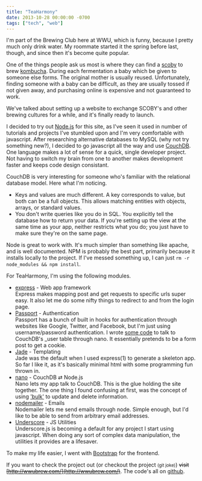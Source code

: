 ```yaml
---
title: "TeaHarmony"
date: 2013-10-28 00:00:00 -0700
tags: ["tech", "web"]
---
```


I'm part of the Brewing Club here at WWU, which is funny, because I pretty much
only drink water. My roommate started it the spring before last, though, and
since then it's become quite popular.

One of the things people ask us most is where they can find a
[scoby](http://en.wikipedia.org/wiki/SCOBY) to brew
[kombucha](http://en.wikipedia.org/wiki/Kombucha). During each fermentation a
baby which be given to someone else forms. The original mother is usually
reused. Unfortunately, finding someone with a baby can be difficult, as they
are usually tossed if not given away, and purchasing online is expensive and
not guaranteed to work.

We've talked about setting up a website to exchange SCOBY's and
other brewing cultures for a while, and it's finally ready to launch.

I decided to try out [Node.js](http://nodejs.org) for this site, as I've seen
it used in number of tutorials and projects I've stumbled upon and I'm very
comfortable with javascript. After researching alternative databases to MySQL
(why not try something new?), I decided to go javascript all the way and use
[CouchDB](http://couchdb.apache.org). One language makes a lot of sense for a
quick, single developer project. Not having to switch my brain from one to
another makes development faster and keeps code design consistant.

CouchDB is very interesting for someone who's familiar with the relational
database model. Here what I'm noticing.

- Keys and values are much different. A key corresponds to value, but both can
  be a full objects. This allows matching entities with objects, arrays, or
  standard values.
- You don't write queries like you do in SQL. You explicitly tell the database
  how to return your data. If you're setting up the view at the same time as
  your app, neither restricts what you do; you just have to make sure they're
  on the same page.

Node is great to work with. It's much simpler than something like apache, and
is well documented. NPM is probably the best part, primarily because it
installs locally to the project. If I've messed something up, I can just ``rm
-r node_modules && npm install``.

For TeaHarmony, I'm using the following modules.

- [express](http://expressjs.com/) - Web app framework<br>
  Express makes mapping post and get requests to specific urls super easy. It
  also let me do some nifty things to redirect to and from the login page.
- [Passport](http://passportjs.org/) - Authentication<br>
  Passport has a bunch of built in hooks for authentication through websites
  like Google, Twitter, and Facebook, but I'm just using username/password
  authentication. I wrote [some
  code](https://github.com/apexskier/teaharmony/blob/master/app.js#L124) to
  talk to CouchDB's _user table through nano. It essentially pretends to be a
  form post to get a cookie.
- [Jade](http://jade-lang.com/) - Templating<br>
  Jade was the default when I used express(1) to generate a skeleton app. So
  far I like it, as it's basically minimal html with some programming fun
  thrown in.
- [nano](https://github.com/dscape/nano) - CouchDB ⇄ Node.js<br>
  Nano lets my app talk to CouchDB. This is the glue holding the site together.
  The one thing I found confusing at first, was the concept of using
  ['bulk'](https://github.com/dscape/nano#dbbulkdocs-params-callback) to update
  and delete information.
- [nodemailer](https://github.com/andris9/Nodemailer) - Emails<br>
  Nodemailer lets me send emails through node. Simple enough, but I'd like to
  be able to send from arbitrary email addresses.
- [Underscore](http://underscorejs.org/) - JS Utilities<br>
  Underscore.js is becoming a default for any project I start using javascript.
  When doing any sort of complex data manipulation, the utilities it provides
  are a lifesaver.

To make my life easier, I went with [Bootstrap](http://getbootstrap.com/) for
the frontend.

If you want to check the project out (or checkout the project <small>(git
joke)</small>) ~~visit [http://wwubrew.com/](http://wwubrew.com/)~~. The code's all
on [github](https://github.com/apexskier/teaharmony).
